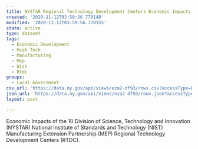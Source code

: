 ```yaml
---
title: NYSTAR Regional Technology Development Centers Economic Impacts Beginning 2009
created: '2020-11-12T03:59:56.770148'
modified: '2020-11-12T03:59:56.770155'
state: active
type: dataset
tags:
  - Economic Development
  - High Tech
  - Manufacturing
  - Mep
  - Nist
  - Rtdc
groups:
  - Local Government
csv_url: 'https://data.ny.gov/api/views/eza2-df93/rows.csv?accessType=DOWNLOAD'
json_url: 'https://data.ny.gov/api/views/eza2-df93/rows.json?accessType=DOWNLOAD'
layout: post

---
```

Economic Impacts of the 10 Division of Science, Technology and Innovation (NYSTAR) National Institute of Standards and Technology (NIST) Manufacturing Extension Partnership (MEP) Regional Technology Development Centers (RTDC).
